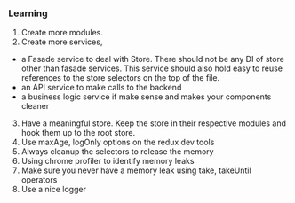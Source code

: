 ### Learning

1. Create more modules.
2. Create more services, 
  - a Fasade service to deal with Store. There should not be any DI of store other than fasade services. This service should also hold easy to reuse references to the store selectors on the top of the file.
  - an API service to make calls to the backend
  - a business logic service if make sense and makes your components cleaner
3. Have a meaningful store. Keep the store in their respective modules and hook them up to the root store.
4. Use maxAge, logOnly options on the redux dev tools
5. Always cleanup the selectors to release the memory
6. Using chrome profiler to identify memory leaks
7. Make sure you never have a memory leak using take, takeUntil operators
8. Use a nice logger

 
